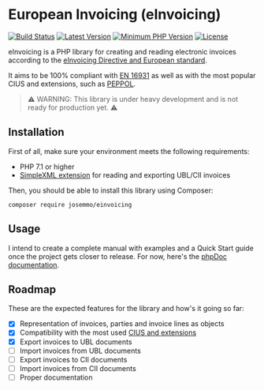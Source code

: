 # European Invoicing (eInvoicing)
[![Build Status](https://travis-ci.com/josemmo/einvoicing.svg?branch=master)](https://travis-ci.com/josemmo/einvoicing)
[![Latest Version](https://poser.pugx.org/josemmo/einvoicing/version)](https://packagist.org/packages/josemmo/einvoicing)
[![Minimum PHP Version](https://img.shields.io/packagist/php-v/josemmo/einvoicing)](#installation)
[![License](https://poser.pugx.org/josemmo/einvoicing/license)](LICENSE)

eInvoicing is a PHP library for creating and reading electronic invoices according to the [eInvoicing Directive and European standard](https://ec.europa.eu/cefdigital/wiki/display/CEFDIGITAL/eInvoicing).

It aims to be 100% compliant with [EN 16931](https://ec.europa.eu/cefdigital/wiki/x/kwFVBg) as well as with the most popular CIUS and extensions, such as [PEPPOL](https://peppol.eu/).

> ⚠️ WARNING: This library is under heavy development and is not ready for production yet. ⚠️

## Installation
First of all, make sure your environment meets the following requirements:

- PHP 7.1 or higher
- [SimpleXML extension](https://www.php.net/book.simplexml) for reading and exporting UBL/CII invoices

Then, you should be able to install this library using Composer:

```
composer require josemmo/einvoicing
```

## Usage
I intend to create a complete manual with examples and a Quick Start guide once the project gets closer to release.
For now, here's the [phpDoc documentation](https://josemmo.github.io/einvoicing/).

## Roadmap
These are the expected features for the library and how's it going so far:

- [x] Representation of invoices, parties and invoice lines as objects
- [x] Compatibility with the most used [CIUS and extensions](https://ec.europa.eu/cefdigital/wiki/x/5xLoAg)
- [x] Export invoices to UBL documents
- [ ] Import invoices from UBL documents
- [ ] Export invoices to CII documents
- [ ] Import invoices from CII documents
- [ ] Proper documentation